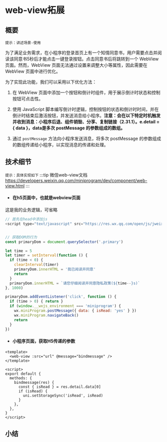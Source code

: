 # web-view拓展
## 概要

`提示：讲述场景-使用`

为了满足业务需求，在小程序的登录首页上有一个知情同意书，用户需要点击并阅读该同意书5秒后才能点击一键登录按钮。点击同意书后将跳转到一个 WebView 页面。然而，WebView 页面无法通过设置来调整大小等属性，因此需要在 WebView 页面中进行优化。

为了实现此功能，我们可以采用以下优化方法：
  1. 在 WebView 页面中添加一个按钮和倒计时组件，用于展示倒计时状态和控制按钮可点击性。
  2. 使用 JavaScript 脚本编写倒计时逻辑，控制按钮的状态和倒计时时间，并在倒计时结束后激活按钮，并发送消息给小程序。**注意：会在以下特定时机触发并收到消息：小程序后退、组件销毁、分享、复制链接（2.31.1）。e.detail = { data }，data是多次 postMessage 的参数组成的数组。**

  3. 通过 `postMessage` 方法向小程序发送消息，将多次 postMessage 的参数组成的数组传递给小程序，以实现消息的传递和处理。


## 技术细节

`提示：具体实现如下`
:::tip 微信web-view文档
https://developers.weixin.qq.com/miniprogram/dev/component/web-view.html
:::
- #### 在h5页面中，也就是webview页面

这是我的业务逻辑，可省略
```javascript
// 首先在head中添加js
<script type="text/javascript" src="https://res.wx.qq.com/open/js/jweixin-1.3.2.js"></script>


// 获取DOM的行为
const primaryDom = document.querySelector('.primary')

let time = 5
let timer = setInterval(function () {
  if (time < 0) {
    clearInterval(timer)
    primaryDom.innerHTML = '我已阅读并同意'
    return
  }
  primaryDom.innerHTML = `请您仔细阅读并同意隐私政策(${time--}s)`
}, 1000)

primaryDom.addEventListener('click', function () {
  if (time > 0) { return }
  if (window.__wxjs_environment === 'miniprogram') {
    wx.miniProgram.postMessage({ data: { isRead: 'yes' } })
    wx.miniProgram.navigateBack()
    return
  }
})
```

- #### 小程序页面，获取H5传递的参数

```vue
<template>
  <web-view :src="url" @message="bindmessage" />
</template>

<script>
export default {
  methods: {
    bindmessage(res) {
      const { isRead } = res.detail.data[0]
      if (isRead) {
        uni.setStorageSync('isRead', isRead)
      }
    },
  },
}
</script>
```



## 小结

<!-- 
const primaryDom = document.querySelector('.primary')
    let time = 4
    let timer = setInterval(function () {
      if (time < 0) {
        clearInterval(timer)
        primaryDom.innerHTML = '我已阅读并同意'
        return
      }
      primaryDom.innerHTML = `请您仔细阅读并同意隐私政策(${time--}s)`
    }, 1000)

    primaryDom.addEventListener('click', function () {
      if (time > 0) {
        return
      }
      if(window.__wxjs_environment === 'miniprogram') {
        wx.miniProgram.postMessage({ data: { isRead: 'yes' } })
        wx.miniProgram.navigateBack()
        return
      }
    }) -->